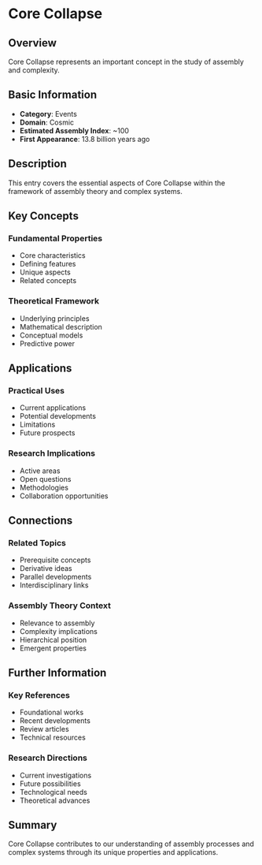 # Core Collapse

## Overview

Core Collapse represents an important concept in the study of assembly and complexity.

## Basic Information

- **Category**: Events
- **Domain**: Cosmic
- **Estimated Assembly Index**: ~100
- **First Appearance**: 13.8 billion years ago

## Description

This entry covers the essential aspects of Core Collapse within the framework of assembly theory and complex systems.

## Key Concepts

### Fundamental Properties
- Core characteristics
- Defining features
- Unique aspects
- Related concepts

### Theoretical Framework
- Underlying principles
- Mathematical description
- Conceptual models
- Predictive power

## Applications

### Practical Uses
- Current applications
- Potential developments
- Limitations
- Future prospects

### Research Implications
- Active areas
- Open questions
- Methodologies
- Collaboration opportunities

## Connections

### Related Topics
- Prerequisite concepts
- Derivative ideas
- Parallel developments
- Interdisciplinary links

### Assembly Theory Context
- Relevance to assembly
- Complexity implications
- Hierarchical position
- Emergent properties

## Further Information

### Key References
- Foundational works
- Recent developments
- Review articles
- Technical resources

### Research Directions
- Current investigations
- Future possibilities
- Technological needs
- Theoretical advances

## Summary

Core Collapse contributes to our understanding of assembly processes and complex systems through its unique properties and applications.
